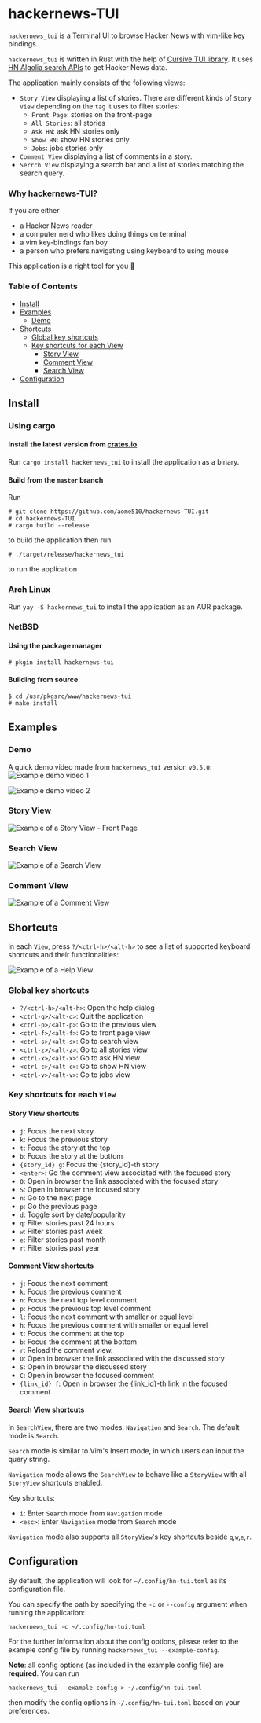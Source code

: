 # hackernews-TUI

`hackernews_tui` is a Terminal UI to browse Hacker News with vim-like key bindings.

`hackernews_tui` is written in Rust with the help of [Cursive TUI library](https://github.com/gyscos/cursive/). It uses [HN Algolia search APIs](https://hn.algolia.com/api/) to get Hacker News data.

The application mainly consists of the following views:

- `Story View` displaying a list of stories. There are different kinds of `Story View` depending on the `tag` it uses to filter stories:
  - `Front Page`: stories on the front-page
  - `All Stories`: all stories
  - `Ask HN`: ask HN stories only
  - `Show HN`: show HN stories only
  - `Jobs`: jobs stories only
- `Comment View` displaying a list of comments in a story.
- `Serrch View` displaying a search bar and a list of stories matching the search query.

### Why hackernews-TUI?

If you are either

- a Hacker News reader
- a computer nerd who likes doing things on terminal
- a vim key-bindings fan boy
- a person who prefers navigating using keyboard to using mouse

This application is a right tool for you :muscle:

### Table of Contents

- [Install](#install)
- [Examples](#examples)
  - [Demo](#demo)
- [Shortcuts](#shortcuts)
  - [Global key shortcuts](#global-key-shortcuts)
  - [Key shortcuts for each View](#key-shortcuts-for-each-view)
    - [Story View](#story-view-shortcuts)
    - [Comment View](#comment-view-shortcuts)
    - [Search View](#search-view-shortcuts)
- [Configuration](#configuration)

## Install

### Using cargo

#### Install the latest version from [crates.io](https://crates.io/crates/hackernews_tui)

Run `cargo install hackernews_tui` to install the application as a binary.

#### Build from the `master` branch

Run

```shell
# git clone https://github.com/aome510/hackernews-TUI.git
# cd hackernews-TUI
# cargo build --release
```

to build the application then run

```shell
# ./target/release/hackernews_tui
```

to run the application

### Arch Linux

Run `yay -S hackernews_tui` to install the application as an AUR package.

### NetBSD

#### Using the package manager

```shell
# pkgin install hackernews-tui
```

#### Building from source

```shell
$ cd /usr/pkgsrc/www/hackernews-tui
# make install
```

## Examples

### Demo

A quick demo video made from `hackernews_tui` version `v0.5.0`:
![Example demo video 1](https://raw.githubusercontent.com/aome510/hackernews-TUI/main/examples/assets/v0-5-demo-1.gif)

![Example demo video 2](https://raw.githubusercontent.com/aome510/hackernews-TUI/main/examples/assets/v0-5-demo-2.gif)

### Story View

![Example of a Story View - Front Page](https://raw.githubusercontent.com/aome510/hackernews-TUI/main/examples/assets/story_view.png)

### Search View

![Example of a Search View](https://raw.githubusercontent.com/aome510/hackernews-TUI/main/examples/assets/story_search_view.png)

### Comment View

![Example of a Comment View](https://raw.githubusercontent.com/aome510/hackernews-TUI/main/examples/assets/comment_view.png)

## Shortcuts

In each `View`, press `?/<ctrl-h>/<alt-h>` to see a list of supported keyboard shortcuts and their functionalities:

![Example of a Help View](https://raw.githubusercontent.com/aome510/hackernews-TUI/main/examples/assets/help_view.png)

### Global key shortcuts

- `?/<ctrl-h>/<alt-h>`: Open the help dialog
- `<ctrl-q>/<alt-q>`: Quit the application
- `<ctrl-p>/<alt-p>`: Go to the previous view
- `<ctrl-f>/<alt-f>`: Go to front page view
- `<ctrl-s>/<alt-s>`: Go to search view
- `<ctrl-z>/<alt-z>`: Go to all stories view
- `<ctrl-x>/<alt-x>`: Go to ask HN view
- `<ctrl-c>/<alt-c>`: Go to show HN view
- `<ctrl-v>/<alt-v>`: Go to jobs view

### Key shortcuts for each `View`

#### Story View shortcuts

- `j`: Focus the next story
- `k`: Focus the previous story
- `t`: Focus the story at the top
- `b`: Focus the story at the bottom
- `{story_id} g`: Focus the {story_id}-th story
- `<enter>`: Go the comment view associated with the focused story
- `O`: Open in browser the link associated with the focused story
- `S`: Open in browser the focused story
- `n`: Go to the next page
- `p`: Go the previous page
- `d`: Toggle sort by date/popularity
- `q`: Filter stories past 24 hours
- `w`: Filter stories past week
- `e`: Filter stories past month
- `r`: Filter stories past year

#### Comment View shortcuts

- `j`: Focus the next comment
- `k`: Focus the previous comment
- `n`: Focus the next top level comment
- `p`: Focus the previous top level comment
- `l`: Focus the next comment with smaller or equal level
- `h`: Focus the previous comment with smaller or equal level
- `t`: Focus the comment at the top
- `b`: Focus the comment at the bottom
- `r`: Reload the comment view.
- `O`: Open in browser the link associated with the discussed story
- `S`: Open in browser the discussed story
- `C`: Open in browser the focused comment
- `{link_id} f`: Open in browser the {link_id}-th link in the focused comment

#### Search View shortcuts

In `SearchView`, there are two modes: `Navigation` and `Search`. The default mode is `Search`.

`Search` mode is similar to Vim's Insert mode, in which users can input the query string.

`Navigation` mode allows the `SearchView` to behave like a `StoryView` with all `StoryView` shortcuts enabled.

Key shortcuts:

- `i`: Enter `Search` mode from `Navigation` mode
- `<esc>`: Enter `Navigation` mode from `Search` mode

`Navigation` mode also supports all `StoryView`'s key shortcuts beside `q`,`w`,`e`,`r`.

## Configuration

By default, the application will look for `~/.config/hn-tui.toml` as its configuration file.

You can specify the path by specifying the `-c` or `--config` argument when running the application:

```shell
hackernews_tui -c ~/.config/hn-tui.toml
```

For the further information about the config options, please refer to the example config file by running `hackernews_tui --example-config`.

**Note**: all config options (as included in the example config file) are **required**. You can run

```shell
hackernews_tui --example-config > ~/.config/hn-tui.toml
```

then modify the config options in `~/.config/hn-tui.toml` based on your preferences.
